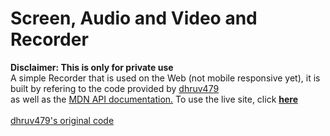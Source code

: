 # Screen, Audio and Video and Recorder
<b>Disclaimer: This is only for private use</b><br>
A simple Recorder that is used on the Web (not mobile responsive yet), it is built by refering to the code provided by <a href="https://github.com/dhruv479">dhruv479</a><br> as well as the <a href="https://developer.mozilla.org/en-US/docs/Web/API/MediaStream_Recording_API"> MDN API documentation.</a>
To use the live site, click <a href="https://brad88888.github.io/Recorder/"><b>here</b></a><br><br>
<a href="https://github.com/dhruv479/recorder">dhruv479's original code</a><br>
